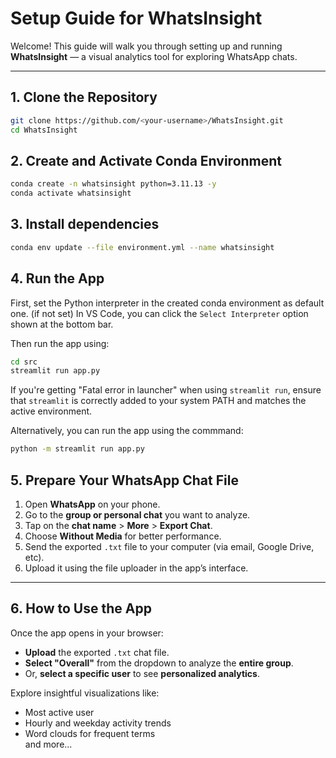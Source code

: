 # Setup Guide for WhatsInsight

Welcome! This guide will walk you through setting up and running **WhatsInsight** — a visual analytics tool for exploring WhatsApp chats.

---

## 1. Clone the Repository

```bash
git clone https://github.com/<your-username>/WhatsInsight.git
cd WhatsInsight
```

## 2. Create and Activate Conda Environment

```bash
conda create -n whatsinsight python=3.11.13 -y
conda activate whatsinsight
```

## 3. Install dependencies

```bash
conda env update --file environment.yml --name whatsinsight
```

## 4. Run the App

First, set the Python interpreter in the created conda environment as default one. (if not set)
In VS Code, you can click the `Select Interpreter` option shown at the bottom bar.

Then run the app using:

```bash
cd src
streamlit run app.py
```

If you're getting "Fatal error in launcher" when using `streamlit run`, ensure that `streamlit` is correctly added to your system PATH and matches the active environment.

Alternatively, you can run the app using the commmand:

```bash
python -m streamlit run app.py
```

## 5. Prepare Your WhatsApp Chat File

1. Open **WhatsApp** on your phone.
2. Go to the **group or personal chat** you want to analyze.
3. Tap on the **chat name** > **More** > **Export Chat**.
4. Choose **Without Media** for better performance.
5. Send the exported `.txt` file to your computer (via email, Google Drive, etc).
6. Upload it using the file uploader in the app’s interface.

---

## 6. How to Use the App

Once the app opens in your browser:

- **Upload** the exported `.txt` chat file.
- **Select "Overall"** from the dropdown to analyze the **entire group**.
- Or, **select a specific user** to see **personalized analytics**.

Explore insightful visualizations like:

- Most active user
- Hourly and weekday activity trends
- Word clouds for frequent terms
  <br>and more...
